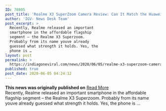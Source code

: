 ```yaml
---
ID: 78805
post_title: 'Realme X3 SuperZoom Camera Review: Can It Match the Huawei P40 Pro in Zooming?'
author: 'IGV- News Desk Team'
post_excerpt: >
  Recently, Realme released an important
  smartphone in the affordable flagship
  segment – the Realme X3 Superzoom.
  Probably from its name youve already
  guessed what strength it holds. Yes, the
  phone is …
layout: post
permalink: >
  https://indiagoneviral.com/news/2020/06/05/realme-x3-superzoom-camera-review-can-it-match-the-huawei-p40-pro-in-zooming/78805/india-gone-viral/
published: true
post_date: 2020-06-05 04:24:12
---
```

<b>This news was originally published on</b> <a href="https://www.gizmochina.com/2020/06/04/realme-x3-superzoom-camera-review-can-it-match-the-huawei-p40-pro-in-zooming/" class="button purchase" rel="nofollow noopener noreferrer" target="_blank">Read More</a> <br/>Recently, Realme released an important smartphone in the affordable flagship segment – the Realme X3 Superzoom. Probably from its name youve already guessed what strength it holds. Yes, the phone is …
